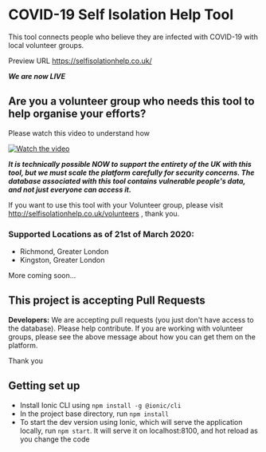 # COVID-19 Self Isolation Help Tool

This tool connects people who believe they are infected with COVID-19 with local volunteer groups.

Preview URL https://selfisolationhelp.co.uk/

***We are now LIVE***

## Are you a volunteer group who needs this tool to help organise your efforts?

Please watch this video to understand how

[![Watch the video](https://img.youtube.com/vi/tCZyKLhGGhg/maxresdefault.jpg)](https://youtu.be/tCZyKLhGGhg)

***It is technically possible NOW to support the entirety of the UK with this tool, but we must scale the platform carefully for security concerns. The database associated with this tool contains vulnerable people's data, and not just everyone can access it.***

If you want to use this tool with your Volunteer group, please visit http://selfisolationhelp.co.uk/volunteers , thank you. 

### Supported Locations as of 21st of March 2020:

- Richmond, Greater London
- Kingston, Greater London

More coming soon...

## This project is accepting Pull Requests

**Developers:** We are accepting pull requests (you just don't have access to the database). Please help contribute. If you are working with volunteer groups, please see the above message about how you can get them on the platform.

Thank you

## Getting set up

* Install Ionic CLI using `npm install -g @ionic/cli`
* In the project base directory, run `npm install`
* To start the dev version using Ionic, which will serve the application locally, run `npm start`. It will serve it on localhost:8100, and hot reload as you change the code

